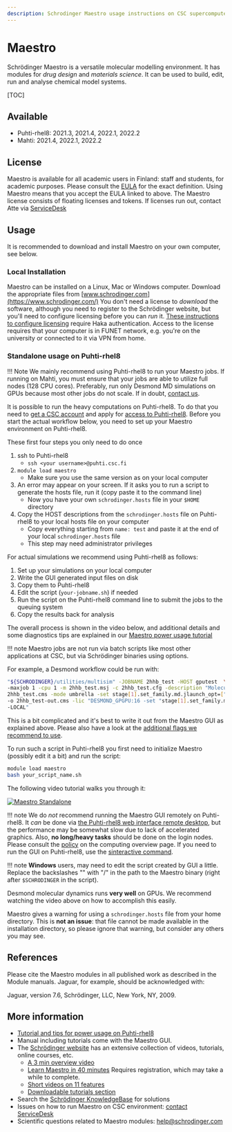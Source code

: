```yaml
---
description: Schrodinger Maestro usage instructions on CSC supercomputer Puhti-rhel8
---
```

# Maestro

Schrödinger Maestro is a versatile molecular modelling environment. It has modules
for *drug design* and *materials science*. It can be used to build, edit, run and analyse chemical
model systems.

[TOC]

## Available

* Puhti-rhel8: 2021.3, 2021.4, 2022.1, 2022.2
* Mahti: 2021.4, 2022.1, 2022.2

## License

Maestro is available for all academic users in Finland: staff and students,
for academic purposes. Please consult the [EULA](https://www.schrodinger.com/maestro-academic-eula)
for the exact definition. 
Using Maestro means that you accept the EULA linked to above.
The Maestro license consists of floating licenses and tokens.
If licenses run out, contact Atte via [ServiceDesk](/support/contact/)

## Usage

It is recommended to download and install Maestro on your 
own computer, see below.

### Local Installation

Maestro can be installed on a Linux, Mac or Windows computer.
Download the appropriate files from [www.schrodinger.com](https://www.schrodinger.com/)
You don't need a license to _download_ the software, although you need to register
to the Schrödinger website, but you'll need
to configure licensing before you can _run_ it.
[These instructions to configure licensing](https://wiki.eduuni.fi/pages/viewpage.action?pageId=130528861)
require Haka authentication. Access to the license requires that
your computer is in FUNET network, e.g. you're on the university
or connected to it via VPN from home.

### Standalone usage on Puhti-rhel8

!!! Note
     We mainly recommend using Puhti-rhel8 to run your Maestro jobs. If running on
     Mahti, you must ensure that your jobs are able to utilize full nodes
     (128 CPU cores). Preferably, run only Desmond MD simulations on GPUs
     because most other jobs do not scale. If in doubt, [contact us](/support/contact/).

It is possible to run the heavy computations on Puhti-rhel8. To do that you need to
[get a CSC account](../accounts/how-to-create-new-user-account.md) and 
apply for [access to Puhti-rhel8](../accounts/how-to-add-service-access-for-project.md). Before you
start the actual workflow below, you need to set up your Maestro environment on Puhti-rhel8.

These first four steps you only need to do once

1. ssh to Puhti-rhel8
     * `ssh <your username>@puhti.csc.fi`
2. `module load maestro`
     * Make sure you use the same version as on your local computer
3. An error may appear on your screen. If it asks you to run a script to generate the hosts file,
   run it (copy paste it to the command line)
     * Now you have your own `schrodinger.hosts` file in your `$HOME` directory
4. Copy the HOST descriptions from the `schrodinger.hosts` file on Puhti-rhel8 to your local hosts
   file on your computer
     * Copy everything starting from `name: test` and paste it at the end of your local
       `schrodinger.hosts` file
     * This step may need administrator privileges

For actual simulations we recommend using Puhti-rhel8 as follows:

1. Set up your simulations on your local computer
2. Write the GUI generated input files on disk
3. Copy them to Puhti-rhel8 
4. Edit the script (`your-jobname.sh`) if needed
5. Run the script on the Puhti-rhel8 command line to submit the jobs to the queuing system
6. Copy the results back for analysis

The overall process is shown in the video below, and additional details and some diagnostics tips
are explained in our [Maestro power usage tutorial](../support/tutorials/power-maestro.md)

!!! note
    Maestro jobs are not run via batch scripts like most other applications at CSC, but
    via Schrödinger binaries using options.

For example, a Desmond workflow could be run with:

```bash
"${SCHRODINGER}/utilities/multisim" -JOBNAME 2hhb_test -HOST gputest  \
-maxjob 1 -cpu 1 -m 2hhb_test.msj -c 2hhb_test.cfg -description "Molecular Dynamics" \
2hhb_test.cms -mode umbrella -set stage[1].set_family.md.jlaunch_opt=["-gpu"] \
-o 2hhb_test-out.cms -lic "DESMOND_GPGPU:16 -set "stage[1].set_family.md.jlaunch_opt=["\-LOCAL\"]" \
-LOCAL"
```

This is a bit complicated and it's best to write it out from the Maestro GUI as explained above.
Please also have a look at the [additional flags we recommend to use](../support/tutorials/power-maestro.md).

To run such a script in Puhti-rhel8 you first need to initialize Maestro (possibly edit it a bit)
and run the script:

```bash
module load maestro
bash your_script_name.sh
```

The following video tutorial walks you through it:  

[![Maestro Standalone](http://img.youtube.com/vi/Aj205UDcWFE/0.jpg)](http://www.youtube.com/watch?v=Aj205UDcWFE "Maestro Standalone")

!!! note
    We do _not_ recommend running the Maestro GUI remotely on Puhti-rhel8.
    It _can_ be done via [the Puhti-rhel8 web interface remote desktop](../computing/webinterface/desktop.md),
    but the performance may be somewhat slow due to lack of accelerated graphics. Also, **no long/heavy tasks**
    should be done on the login nodes. Please consult the [policy](../../computing/overview/#usage-policy)
    on the computing overview page. If you need to run the GUI on Puhti-rhel8, use the
    [sinteractive command](../computing/running/interactive-usage.md).

!!! note
    **Windows** users, may need to edit the script created by GUI a little.
    Replace the backslashes "\" with "/" in the path to the Maestro binary
    (right after `$SCHRODINGER` in the script). 

Desmond molecular dynamics runs **very well** on GPUs. We recommend watching
the video above on how to accomplish this easily.

Maestro gives a warning for using a `schrodinger.hosts` file from your home directory. This is
**not an issue**: that file cannot be made available in the installation directory, so please
ignore that warning, but consider any others you may see.

## References

Please cite the Maestro modules in all published work as described 
in the Module manuals. Jaguar, for example, should be acknowledged with:

Jaguar, version 7.6, Schrödinger, LLC, New York, NY, 2009.

## More information

* [Tutorial and tips for power usage on Puhti-rhel8](../support/tutorials/power-maestro.md)
* Manual including tutorials come with the Maestro GUI.
* The [Schrödinger website](http://www.schrodinger.com/support) has an extensive collection of videos,
  tutorials, online courses, etc.
   * [A 3 min overview video](https://www.youtube.com/watch?v=NkM8jjHr7f4)
   * [Learn Maestro in 40 minutes](https://www.schrodinger.com/seminars/archives/1338/6th-life-science-bootcamp)
     Requires registration, which may take a while to complete.
   * [Short videos on 11 features](https://www.schrodinger.com/training/videos/maestro/all)
   * [Downloadable tutorials section](https://www.schrodinger.com/training/tutorials)
* Search the [Schrödinger KnowledgeBase](https://www.schrodinger.com/kb) for solutions 
* Issues on how to run Maestro on CSC environment: [contact ServiceDesk](/support/contact/)
* Scientific questions related to Maestro modules: [help@schrodinger.com](mailto:help@schrodinger.com)
